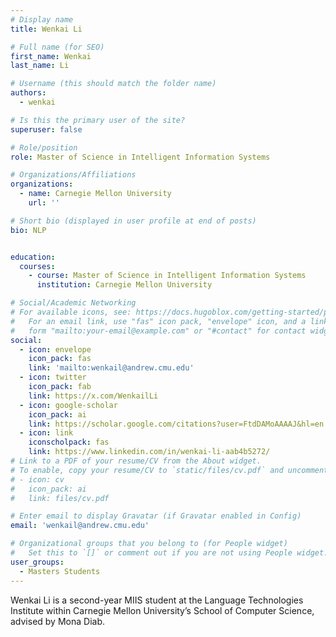 ```yaml
---
# Display name
title: Wenkai Li

# Full name (for SEO)
first_name: Wenkai
last_name: Li

# Username (this should match the folder name)
authors:
  - wenkai

# Is this the primary user of the site?
superuser: false

# Role/position
role: Master of Science in Intelligent Information Systems

# Organizations/Affiliations
organizations:
  - name: Carnegie Mellon University
    url: ''

# Short bio (displayed in user profile at end of posts)
bio: NLP


education:
  courses:
    - course: Master of Science in Intelligent Information Systems
      institution: Carnegie Mellon University

# Social/Academic Networking
# For available icons, see: https://docs.hugoblox.com/getting-started/page-builder/#icons
#   For an email link, use "fas" icon pack, "envelope" icon, and a link in the
#   form "mailto:your-email@example.com" or "#contact" for contact widget.
social:
  - icon: envelope
    icon_pack: fas
    link: 'mailto:wenkail@andrew.cmu.edu'
  - icon: twitter
    icon_pack: fab
    link: https://x.com/WenkailLi
  - icon: google-scholar
    icon_pack: ai
    link: https://scholar.google.com/citations?user=FtdDAMoAAAAJ&hl=en
  - icon: link
    iconscholpack: fas
    link: https://www.linkedin.com/in/wenkai-li-aab4b5272/
# Link to a PDF of your resume/CV from the About widget.
# To enable, copy your resume/CV to `static/files/cv.pdf` and uncomment the lines below.
# - icon: cv
#   icon_pack: ai
#   link: files/cv.pdf

# Enter email to display Gravatar (if Gravatar enabled in Config)
email: 'wenkail@andrew.cmu.edu'

# Organizational groups that you belong to (for People widget)
#   Set this to `[]` or comment out if you are not using People widget.
user_groups:
  - Masters Students
---
```


Wenkai Li is a second-year MIIS student at the Language Technologies Institute within Carnegie Mellon University’s School of Computer Science, advised by Mona Diab.
